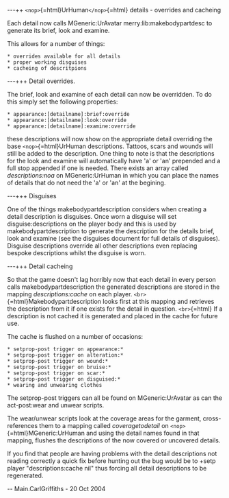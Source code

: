 ---++ `<nop>`{=html}UrHuman`</nop>`{=html} details - overrides and
cacheing

Each detail now calls MGeneric:UrAvatar merry:lib:makebodypartdesc to
generate its brief, look and examine.

This allows for a number of things:

    * overrides available for all details
    * proper working disguises
    * cacheing of descritpions

---+++ Detail overrides.

The brief, look and examine of each detail can now be overridden. To do
this simply set the following properties:

    * appearance:[detailname]:brief:override
    * appearance:[detailname]:look:override
    * appearance:[detailname]:examine:override

these descriptions will now show on the appropriate detail overriding
the base `<nop>`{=html}UrHuman descriptions. Tattoos, scars and wounds
will still be added to the description. One thing to note is that the
descriptions for the look and examine will automatically have 'a' or
'an' prepended and a full stop appended if one is needed. There exists
an array called *descriptions:noa* on MGeneric:UrHuman in which you can
place the names of details that do not need the 'a' or 'an' at the
begining.

---+++ Disguises

One of the things makebodypartdescription considers when creating a
detail description is disguises. Once worn a disguise will set
disguise:descriptions on the player body and this is used by
makebodypartdescription to generate the description for the details
brief, look and examine (see the disguises document for full details of
disguises). Disguise descriptions override all other descriptions even
replacing bespoke descriptions whilst the disguise is worn.

---+++ Detail cacheing

So that the game doesn't lag horribly now that each detail in every
person calls makebodypartdescription the generated descriptions are
stored in the mapping *descriptions:cache* on each player.
`<br>`{=html}Makebodypartdescription looks first at this mapping and
retrieves the description from it if one exists for the detail in
question. `<br>`{=html} If a description is not cached it is generated
and placed in the cache for future use.

The cache is flushed on a number of occasions:

    * setprop-post trigger on appearance:*
    * setprop-post trigger on alteration:*
    * setprop-post trigger on wound:*
    * setprop-post trigger on bruise:*
    * setprop-post trigger on scar:*
    * setprop-post trigger on disguised:*
    * wearing and unwearing clothes

The setprop-post triggers can all be found on MGeneric:UrAvatar as can
the act-post:wear and unwear scripts.

The wear/unwear scripts look at the coverage areas for the garment,
cross-references them to a mapping called *coveragetodetail* on
`<nop>`{=html}MGeneric:UrHuman and using the detail names found in that
mapping, flushes the descriptions of the now covered or uncovered
details.

If you find that people are having problems with the detail descriptions
not reading correctly a quick fix before hunting out the bug would be to
+setp player "descriptions:cache nil" thus forcing all detail
descriptions to be regenerated.

-- Main.CarlGriffiths - 20 Oct 2004
